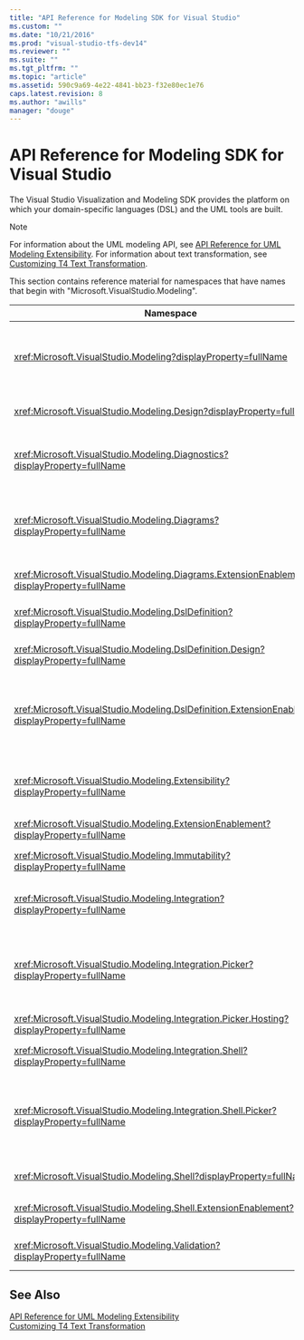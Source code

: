 ```yaml
---
title: "API Reference for Modeling SDK for Visual Studio"
ms.custom: ""
ms.date: "10/21/2016"
ms.prod: "visual-studio-tfs-dev14"
ms.reviewer: ""
ms.suite: ""
ms.tgt_pltfrm: ""
ms.topic: "article"
ms.assetid: 590c9a69-4e22-4841-bb23-f32e80ec1e76
caps.latest.revision: 8
ms.author: "awills"
manager: "douge"
---
```

# API Reference for Modeling SDK for Visual Studio
The Visual Studio Visualization and Modeling SDK provides the platform on which your domain-specific languages (DSL) and the UML tools are built.  
  
> [!NOTE]
>  For information about the UML modeling API, see [API Reference for UML Modeling Extensibility](../modeling/api-reference-for-uml-modeling-extensibility.md). For information about text transformation, see [Customizing T4 Text Transformation](../modeling/customizing-t4-text-transformation.md).  
  
 This section contains reference material for namespaces that have names that begin with "Microsoft.VisualStudio.Modeling".  
  
|Namespace|Content|  
|---------------|-------------|  
|<xref:Microsoft.VisualStudio.Modeling?displayProperty=fullName>|Classes such as ModelElement, which is the base class of all domain classes that you define in a DSL.|  
|<xref:Microsoft.VisualStudio.Modeling.Design?displayProperty=fullName>|Classes that form part of a DSL definition.|  
|<xref:Microsoft.VisualStudio.Modeling.Diagnostics?displayProperty=fullName>|The model Store Viewer and performance measurement tools.|  
|<xref:Microsoft.VisualStudio.Modeling.Diagrams?displayProperty=fullName>|Classes such as ShapeElement, which is the base class of all shapes that you define in a DSL.|  
|<xref:Microsoft.VisualStudio.Modeling.Diagrams.ExtensionEnablement?displayProperty=fullName>|Gesture and Selection methods.|  
|<xref:Microsoft.VisualStudio.Modeling.DslDefinition?displayProperty=fullName>|The API of the DSL Definition designer.|  
|<xref:Microsoft.VisualStudio.Modeling.DslDefinition.Design?displayProperty=fullName>|Internal classes of the DSL Definition designer.|  
|<xref:Microsoft.VisualStudio.Modeling.DslDefinition.ExtensionEnablement?displayProperty=fullName>|Attributes that allow you to extend the DSL designer with commands, gestures and validation.|  
|<xref:Microsoft.VisualStudio.Modeling.Extensibility?displayProperty=fullName>|Extension methods for ModelElement that implement DSL Extensibility.|  
|<xref:Microsoft.VisualStudio.Modeling.ExtensionEnablement?displayProperty=fullName>|Extensibility attributes|  
|<xref:Microsoft.VisualStudio.Modeling.Immutability?displayProperty=fullName>|Lets you make parts of a model read-only.|  
|<xref:Microsoft.VisualStudio.Modeling.Integration?displayProperty=fullName>|The Modelbus API, which helps you integrate different models.|  
|<xref:Microsoft.VisualStudio.Modeling.Integration.Picker?displayProperty=fullName>|The dialog box that lets users navigate to models and elements to create Modelbus references.|  
|<xref:Microsoft.VisualStudio.Modeling.Integration.Picker.Hosting?displayProperty=fullName>|The Picker service.|  
|<xref:Microsoft.VisualStudio.Modeling.Integration.Shell?displayProperty=fullName>|Modelbus adapter framework for [!INCLUDE[vsprvs](../code-quality/includes/vsprvs_md.md)].|  
|<xref:Microsoft.VisualStudio.Modeling.Integration.Shell.Picker?displayProperty=fullName>|The Picker dialog box that lets users navigate to models and elements to create Modelbus references.|  
|<xref:Microsoft.VisualStudio.Modeling.Shell?displayProperty=fullName>|The interface between DSLs and [!INCLUDE[vsprvs](../code-quality/includes/vsprvs_md.md)].|  
|<xref:Microsoft.VisualStudio.Modeling.Shell.ExtensionEnablement?displayProperty=fullName>|Lets you define shortcut (context) menu commands.|  
|<xref:Microsoft.VisualStudio.Modeling.Validation?displayProperty=fullName>|Lets you define validation constraints.|  
  
## See Also  
 [API Reference for UML Modeling Extensibility](../modeling/api-reference-for-uml-modeling-extensibility.md)   
 [Customizing T4 Text Transformation](../modeling/customizing-t4-text-transformation.md)